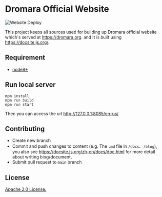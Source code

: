 # Dromara Official Website

![Website Deploy](https://github.com/dromara/website/workflows/Website%20Deploy/badge.svg)

This project keeps all sources used for building up Dromara official website which's served at https://dromara.org. and It is built using https://docsite.js.org/.

## Requirement

* [node8+](https://nodejs.org/en/)

## Run local server

```shell
npm install
npm run build
npm run start
```
Then you can access the url http://127.0.0.1:8085/en-us/.

## Contributing

* Create new branch
* Commit and push changes to content (e.g. The `.md` file in `/docs`、`/blog`), you also see https://docsite.js.org/zh-cn/docs/doc.html for more detail about writing blog/document.
* Submit pull request to `main` branch

## License

[Apache 2.0 License.](/LICENSE)
